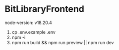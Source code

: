 # BitLibraryFrontend

node-version: v18.20.4

1. cp .env.example .env
2. npm -i
2. npm run build && npm run preview || npm run dev